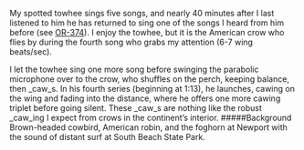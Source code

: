 My spotted towhee sings five songs, and nearly 40 minutes after I last listened to him he has returned to sing one of the songs I heard from him before (see [OR-374](http://listeningtoacontinentsing.com/recording.php?page=OR-374)). I enjoy the towhee, but it is the American crow who flies by during the fourth song who grabs my attention (6-7 wing beats/sec). 

I let the towhee sing one more song before swinging the parabolic microphone over to the crow, who shuffles on the perch, keeping balance, then _caw_s. In his fourth series (beginning at 1:13), he launches, cawing on the wing and fading into the distance, where he offers one more cawing triplet before going silent. These _caw_s are nothing like the robust _caw_ing I expect from crows in the continent’s interior.
#####Background
Brown-headed cowbird, American robin, and the foghorn at Newport with the sound of distant surf at South Beach State Park.  

